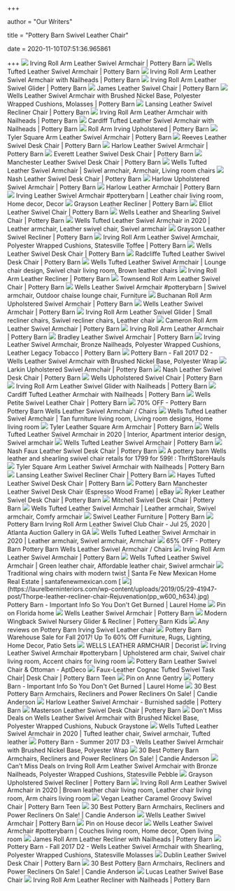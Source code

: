 +++
        
author = "Our Writers"
        
title = "Pottery Barn Swivel Leather Chair"
        
date = 2020-11-10T07:51:36.965861
        
+++
[ ![](https://assets.pbimgs.com/pbimgs/rk/images/dp/wcm/202034/0201/irving-roll-arm-leather-swivel-armchair-c.jpg)](https://assets.pbimgs.com/pbimgs/rk/images/dp/wcm/202034/0201/irving-roll-arm-leather-swivel-armchair-c.jpg) Irving Roll Arm Leather Swivel Armchair | Pottery Barn
[ ![](https://assets.pbimgs.com/pbimgs/rk/images/dp/wcm/202034/0378/wells-tufted-leather-swivel-armchair-c.jpg)](https://assets.pbimgs.com/pbimgs/rk/images/dp/wcm/202034/0378/wells-tufted-leather-swivel-armchair-c.jpg) Wells Tufted Leather Swivel Armchair | Pottery Barn
[ ![](https://assets.pbimgs.com/pbimgs/ab/images/dp/wcm/202034/0272/irving-roll-arm-leather-swivel-armchair-with-nailheads-c.jpg)](https://assets.pbimgs.com/pbimgs/ab/images/dp/wcm/202034/0272/irving-roll-arm-leather-swivel-armchair-with-nailheads-c.jpg) Irving Roll Arm Leather Swivel Armchair with Nailheads | Pottery Barn
[ ![](https://assets.pbimgs.com/pbimgs/rk/images/dp/wcm/202034/0658/irving-roll-arm-leather-swivel-glider-c.jpg)](https://assets.pbimgs.com/pbimgs/rk/images/dp/wcm/202034/0658/irving-roll-arm-leather-swivel-glider-c.jpg) Irving Roll Arm Leather Swivel Glider | Pottery Barn
[ ![](https://assets.pbimgs.com/pbimgs/ab/images/dp/wcm/202034/0391/james-roll-arm-leather-swivel-armchair-with-nailheads-c.jpg)](https://assets.pbimgs.com/pbimgs/ab/images/dp/wcm/202034/0391/james-roll-arm-leather-swivel-armchair-with-nailheads-c.jpg) James Leather Swivel Chair | Pottery Barn
[ ![](https://assets.pbimgs.com/pbimgs/rk/images/dp/wcm/202021/0156/img1c.jpg)](https://assets.pbimgs.com/pbimgs/rk/images/dp/wcm/202021/0156/img1c.jpg) Wells Leather Swivel Armchair with Brushed Nickel Base, Polyester Wrapped  Cushions, Molasses | Pottery Barn
[ ![](https://assets.pbimgs.com/pbimgs/rk/images/dp/wcm/202034/0757/lansing-tufted-leather-swivel-recliner-with-nailheads-c.jpg)](https://assets.pbimgs.com/pbimgs/rk/images/dp/wcm/202034/0757/lansing-tufted-leather-swivel-recliner-with-nailheads-c.jpg) Lansing Leather Swivel Recliner Chair | Pottery Barn
[ ![](https://assets.pbimgs.com/pbimgs/rk/images/dp/wcm/202034/0208/irving-roll-arm-leather-armchair-with-nailheads-c.jpg)](https://assets.pbimgs.com/pbimgs/rk/images/dp/wcm/202034/0208/irving-roll-arm-leather-armchair-with-nailheads-c.jpg) Irving Roll Arm Leather Armchair with Nailheads | Pottery Barn
[ ![](https://assets.pbimgs.com/pbimgs/ab/images/dp/wcm/202034/0389/cardiff-tufted-leather-swivel-armchair-with-nailheads-c.jpg)](https://assets.pbimgs.com/pbimgs/ab/images/dp/wcm/202034/0389/cardiff-tufted-leather-swivel-armchair-with-nailheads-c.jpg) Cardiff Tufted Leather Swivel Armchair with Nailheads | Pottery Barn
[ ![](https://www.potterybarn.com/pbimgs/ab/images/dp/wcm/201936/0403/irving-roll-arm-leather-swivel-armchair-with-nailheads-c.jpg)](https://www.potterybarn.com/pbimgs/ab/images/dp/wcm/201936/0403/irving-roll-arm-leather-swivel-armchair-with-nailheads-c.jpg) Roll Arm Irving Upholstered | Pottery Barn
[ ![](https://assets.pbimgs.com/pbimgs/ab/images/dp/wcm/202034/0778/tyler-square-arm-leather-swivel-armchair-c.jpg)](https://assets.pbimgs.com/pbimgs/ab/images/dp/wcm/202034/0778/tyler-square-arm-leather-swivel-armchair-c.jpg) Tyler Square Arm Leather Swivel Armchair | Pottery Barn
[ ![](https://assets.pbimgs.com/pbimgs/ab/images/dp/wcm/202034/0589/reeves-leather-swivel-desk-chair-c.jpg)](https://assets.pbimgs.com/pbimgs/ab/images/dp/wcm/202034/0589/reeves-leather-swivel-desk-chair-c.jpg) Reeves Leather Swivel Desk Chair | Pottery Barn
[ ![](https://assets.pbimgs.com/pbimgs/rk/images/dp/wcm/202034/0246/harlow-leather-swivel-armchair-c.jpg)](https://assets.pbimgs.com/pbimgs/rk/images/dp/wcm/202034/0246/harlow-leather-swivel-armchair-c.jpg) Harlow Leather Swivel Armchair | Pottery Barn
[ ![](https://assets.pbimgs.com/pbimgs/ab/images/dp/wcm/202034/0502/everett-leather-swivel-desk-chair-c.jpg)](https://assets.pbimgs.com/pbimgs/ab/images/dp/wcm/202034/0502/everett-leather-swivel-desk-chair-c.jpg) Everett Leather Swivel Desk Chair | Pottery Barn
[ ![](https://assets.pbimgs.com/pbimgs/ab/images/dp/wcm/202034/0746/manchester-leather-swivel-desk-chair-c.jpg)](https://assets.pbimgs.com/pbimgs/ab/images/dp/wcm/202034/0746/manchester-leather-swivel-desk-chair-c.jpg) Manchester Leather Swivel Desk Chair | Pottery Barn
[ ![](https://i.pinimg.com/474x/f1/4f/21/f14f21a39d595b075cd6b08fdac9ba71.jpg)](https://i.pinimg.com/474x/f1/4f/21/f14f21a39d595b075cd6b08fdac9ba71.jpg) Wells Tufted Leather Swivel Armchair | Swivel armchair, Armchair, Living  room chairs
[ ![](https://assets.pbimgs.com/pbimgs/rk/images/dp/wcm/202034/0440/nash-leather-swivel-desk-chair-c.jpg)](https://assets.pbimgs.com/pbimgs/rk/images/dp/wcm/202034/0440/nash-leather-swivel-desk-chair-c.jpg) Nash Leather Swivel Desk Chair | Pottery Barn
[ ![](https://assets.pbimgs.com/pbimgs/ab/images/dp/wcm/202034/0291/harlow-upholstered-swivel-armchair-1-c.jpg)](https://assets.pbimgs.com/pbimgs/ab/images/dp/wcm/202034/0291/harlow-upholstered-swivel-armchair-1-c.jpg) Harlow Upholstered Swivel Armchair | Pottery Barn
[ ![](https://assets.pbimgs.com/pbimgs/rk/images/dp/wcm/202034/0708/harlow-leather-armchair-c.jpg)](https://assets.pbimgs.com/pbimgs/rk/images/dp/wcm/202034/0708/harlow-leather-armchair-c.jpg) Harlow Leather Armchair | Pottery Barn
[ ![](https://i.pinimg.com/originals/d8/0b/60/d80b60e34abf6727c227a16cb4743512.jpg)](https://i.pinimg.com/originals/d8/0b/60/d80b60e34abf6727c227a16cb4743512.jpg) Irving Leather Swivel Armchair #potterybarn | Leather chair living room,  Home decor, Decor
[ ![](https://assets.pbimgs.com/pbimgs/rk/images/dp/wcm/202034/0583/grayson-leather-recliner-c.jpg)](https://assets.pbimgs.com/pbimgs/rk/images/dp/wcm/202034/0583/grayson-leather-recliner-c.jpg) Grayson Leather Recliner | Pottery Barn
[ ![](https://assets.pbimgs.com/pbimgs/rk/images/dp/wcm/202034/0665/elliot-leather-swivel-armchair-o.jpg)](https://assets.pbimgs.com/pbimgs/rk/images/dp/wcm/202034/0665/elliot-leather-swivel-armchair-o.jpg) Elliot Leather Swivel Chair | Pottery Barn
[ ![](https://assets.pbimgs.com/pbimgs/ab/images/dp/wcm/202036/0014/wells-tufted-leather-shearling-swivel-armchair-c.jpg)](https://assets.pbimgs.com/pbimgs/ab/images/dp/wcm/202036/0014/wells-tufted-leather-shearling-swivel-armchair-c.jpg) Wells Leather and Shearling Swivel Chair | Pottery Barn
[ ![](https://i.pinimg.com/474x/3e/ac/16/3eac16c41d18537c9f42d73a3a7fa445.jpg)](https://i.pinimg.com/474x/3e/ac/16/3eac16c41d18537c9f42d73a3a7fa445.jpg) Wells Tufted Leather Swivel Armchair in 2020 | Leather armchair, Leather  swivel chair, Swivel armchair
[ ![](https://assets.pbimgs.com/pbimgs/ab/images/dp/wcm/202026/0112/grayson-leather-swivel-recliner-c.jpg)](https://assets.pbimgs.com/pbimgs/ab/images/dp/wcm/202026/0112/grayson-leather-swivel-recliner-c.jpg) Grayson Leather Swivel Recliner | Pottery Barn
[ ![](https://www.potterybarn.com/pbimgs/rk/images/dp/wcm/201936/0511/irving-roll-arm-leather-swivel-armchair-c.jpg)](https://www.potterybarn.com/pbimgs/rk/images/dp/wcm/201936/0511/irving-roll-arm-leather-swivel-armchair-c.jpg) Irving Roll Arm Leather Swivel Armchair, Polyester Wrapped Cushions,  Statesville Toffee | Pottery Barn
[ ![](https://assets.pbimgs.com/pbimgs/ab/images/dp/wcm/202034/0410/wells-leather-swivel-desk-chair-o.jpg)](https://assets.pbimgs.com/pbimgs/ab/images/dp/wcm/202034/0410/wells-leather-swivel-desk-chair-o.jpg) Wells Leather Swivel Desk Chair | Pottery Barn
[ ![](https://assets.pbimgs.com/pbimgs/ab/images/dp/wcm/202034/0475/radcliffe-tufted-leather-swivel-desk-chair-c.jpg)](https://assets.pbimgs.com/pbimgs/ab/images/dp/wcm/202034/0475/radcliffe-tufted-leather-swivel-desk-chair-c.jpg) Radcliffe Tufted Leather Swivel Desk Chair | Pottery Barn
[ ![](https://i.pinimg.com/474x/21/bb/f6/21bbf6e6f8687298c06caf768318be8c.jpg)](https://i.pinimg.com/474x/21/bb/f6/21bbf6e6f8687298c06caf768318be8c.jpg) Wells Tufted Leather Swivel Armchair | Lounge chair design, Swivel chair  living room, Brown leather chairs
[ ![](https://assets.pbimgs.com/pbimgs/ab/images/dp/wcm/202034/0370/irving-roll-arm-leather-recliner-c.jpg)](https://assets.pbimgs.com/pbimgs/ab/images/dp/wcm/202034/0370/irving-roll-arm-leather-recliner-c.jpg) Irving Roll Arm Leather Recliner | Pottery Barn
[ ![](https://assets.pbimgs.com/pbimgs/ab/images/dp/wcm/202034/0176/townsend-roll-arm-leather-swivel-armchair-c.jpg)](https://assets.pbimgs.com/pbimgs/ab/images/dp/wcm/202034/0176/townsend-roll-arm-leather-swivel-armchair-c.jpg) Townsend Roll Arm Leather Swivel Chair | Pottery Barn
[ ![](https://i.pinimg.com/originals/db/d1/47/dbd1479644b85b84f6ebc236c392e151.jpg)](https://i.pinimg.com/originals/db/d1/47/dbd1479644b85b84f6ebc236c392e151.jpg) Wells Leather Swivel Armchair #potterybarn | Swivel armchair, Outdoor  chaise lounge chair, Furniture
[ ![](https://assets.pbimgs.com/pbimgs/ab/images/dp/wcm/202034/0443/buchanan-roll-arm-upholstered-swivel-armchair-c.jpg)](https://assets.pbimgs.com/pbimgs/ab/images/dp/wcm/202034/0443/buchanan-roll-arm-upholstered-swivel-armchair-c.jpg) Buchanan Roll Arm Upholstered Swivel Armchair | Pottery Barn
[ ![](https://assets.pbimgs.com/pbimgs/rk/images/dp/wcm/202035/0222/wells-leather-swivel-armchair-c.jpg)](https://assets.pbimgs.com/pbimgs/rk/images/dp/wcm/202035/0222/wells-leather-swivel-armchair-c.jpg) Wells Leather Swivel Armchair | Pottery Barn
[ ![](https://i.pinimg.com/originals/08/b4/c5/08b4c50f1b8f22f9c4512ecfe7dff4a3.jpg)](https://i.pinimg.com/originals/08/b4/c5/08b4c50f1b8f22f9c4512ecfe7dff4a3.jpg) Irving Roll Arm Leather Swivel Glider | Small recliner chairs, Swivel  recliner chairs, Leather chair
[ ![](https://assets.pbimgs.com/pbimgs/ab/images/dp/wcm/202034/0832/cameron-roll-arm-leather-swivel-armchair-c.jpg)](https://assets.pbimgs.com/pbimgs/ab/images/dp/wcm/202034/0832/cameron-roll-arm-leather-swivel-armchair-c.jpg) Cameron Roll Arm Leather Swivel Armchair | Pottery Barn
[ ![](https://assets.pbimgs.com/pbimgs/rk/images/dp/wcm/202040/0155/irving-roll-arm-leather-armchair-c.jpg)](https://assets.pbimgs.com/pbimgs/rk/images/dp/wcm/202040/0155/irving-roll-arm-leather-armchair-c.jpg) Irving Roll Arm Leather Armchair | Pottery Barn
[ ![](https://assets.pbimgs.com/pbimgs/ab/images/dp/wcm/202034/0750/bradley-leather-swivel-armchair-c.jpg)](https://assets.pbimgs.com/pbimgs/ab/images/dp/wcm/202034/0750/bradley-leather-swivel-armchair-c.jpg) Bradley Leather Swivel Armchair | Pottery Barn
[ ![](https://www.potterybarn.com/pbimgs/rk/images/dp/wcm/201936/0945/irving-roll-arm-leather-swivel-armchair-with-nailheads-o.jpg)](https://www.potterybarn.com/pbimgs/rk/images/dp/wcm/201936/0945/irving-roll-arm-leather-swivel-armchair-with-nailheads-o.jpg) Irving Leather Swivel Armchair, Bronze Nailheads, Polyester Wrapped  Cushions, Leather Legacy Tobacco | Pottery Barn
[ ![](https://view.publitas.com/18339/339269/pages/0ffa461390ce1dd7cc957a397883e95ec3b87cb9-at1000.jpg)](https://view.publitas.com/18339/339269/pages/0ffa461390ce1dd7cc957a397883e95ec3b87cb9-at1000.jpg) Pottery Barn - Fall 2017 D2 - Wells Leather Swivel Armchair with Brushed  Nickel Base, Polyester Wrap
[ ![](https://assets.pbimgs.com/pbimgs/ab/images/dp/wcm/202033/0056/larkin-tufted-upholstered-swivel-armchair-c.jpg)](https://assets.pbimgs.com/pbimgs/ab/images/dp/wcm/202033/0056/larkin-tufted-upholstered-swivel-armchair-c.jpg) Larkin Upholstered Swivel Armchair | Pottery Barn
[ ![](https://assets.pbimgs.com/pbimgs/rk/images/dp/wcm/202034/0299/nash-leather-swivel-desk-chair-c.jpg)](https://assets.pbimgs.com/pbimgs/rk/images/dp/wcm/202034/0299/nash-leather-swivel-desk-chair-c.jpg) Nash Leather Swivel Desk Chair | Pottery Barn
[ ![](https://assets.pbimgs.com/pbimgs/rk/images/dp/wcm/202023/0008/wells-tufted-upholstered-swivel-armchair-c.jpg)](https://assets.pbimgs.com/pbimgs/rk/images/dp/wcm/202023/0008/wells-tufted-upholstered-swivel-armchair-c.jpg) Wells Upholstered Swivel Chair | Pottery Barn
[ ![](https://assets.pbimgs.com/pbimgs/rk/images/dp/wcm/202026/0112/irving-roll-arm-leather-swivel-glider-with-nailheads-c.jpg)](https://assets.pbimgs.com/pbimgs/rk/images/dp/wcm/202026/0112/irving-roll-arm-leather-swivel-glider-with-nailheads-c.jpg) Irving Roll Arm Leather Swivel Glider with Nailheads | Pottery Barn
[ ![](https://assets.pbimgs.com/pbimgs/ab/images/dp/wcm/202025/0001/cardiff-leather-armchair-c.jpg)](https://assets.pbimgs.com/pbimgs/ab/images/dp/wcm/202025/0001/cardiff-leather-armchair-c.jpg) Cardiff Tufted Leather Armchair with Nailheads | Pottery Barn
[ ![](https://assets.pbimgs.com/pbimgs/rk/images/dp/wcm/202032/0047/wells-petite-tufted-leather-swivel-armchair-1-o.jpg)](https://assets.pbimgs.com/pbimgs/rk/images/dp/wcm/202032/0047/wells-petite-tufted-leather-swivel-armchair-1-o.jpg) Wells Petite Swivel Leather Chair | Pottery Barn
[ ![](https://images.kaiyo.com/108891/pottery-barn/chairs/accent-chairs/pottery-barn-wells-leather-swivel-armchair.jpeg)](https://images.kaiyo.com/108891/pottery-barn/chairs/accent-chairs/pottery-barn-wells-leather-swivel-armchair.jpeg) 70% OFF - Pottery Barn Pottery Barn Wells Leather Swivel Armchair / Chairs
[ ![](https://i.pinimg.com/564x/db/c8/69/dbc869a6c78d031dd78e130f256370f7.jpg)](https://i.pinimg.com/564x/db/c8/69/dbc869a6c78d031dd78e130f256370f7.jpg) Wells Tufted Leather Swivel Armchair | Tan furniture living room, Living  room designs, Home living room
[ ![](https://assets.pbimgs.com/pbimgs/ab/images/dp/wcm/202034/0560/tyler-leather-square-arm-armchair-with-nailheads-c.jpg)](https://assets.pbimgs.com/pbimgs/ab/images/dp/wcm/202034/0560/tyler-leather-square-arm-armchair-with-nailheads-c.jpg) Tyler Leather Square Arm Armchair | Pottery Barn
[ ![](https://i.pinimg.com/564x/88/a9/19/88a919f48be5345931ed43eb53e0452e.jpg)](https://i.pinimg.com/564x/88/a9/19/88a919f48be5345931ed43eb53e0452e.jpg) Wells Tufted Leather Swivel Armchair in 2020 | Interior, Apartment interior  design, Swivel armchair
[ ![](https://assets.pbimgs.com/pbimgs/rk/images/dp/wcm/202037/0280/wells-tufted-leather-swivel-armchair-o.jpg)](https://assets.pbimgs.com/pbimgs/rk/images/dp/wcm/202037/0280/wells-tufted-leather-swivel-armchair-o.jpg) Wells Tufted Leather Swivel Armchair | Pottery Barn
[ ![](https://assets.pbimgs.com/pbimgs/ab/images/dp/wcm/202034/0300/nash-faux-leather-swivel-desk-chair-c.jpg)](https://assets.pbimgs.com/pbimgs/ab/images/dp/wcm/202034/0300/nash-faux-leather-swivel-desk-chair-c.jpg) Nash Faux Leather Swivel Desk Chair | Pottery Barn
[ ![](https://i.redd.it/8jaap480n8m31.jpg)](https://i.redd.it/8jaap480n8m31.jpg) A pottery barn Wells leather and shearling swivel chair retails for 1799  for 599! : ThriftStoreHauls
[ ![](https://assets.pbimgs.com/pbimgs/ab/images/dp/wcm/202034/0247/tyler-square-arm-leather-swivel-armchair-with-nailheads-c.jpg)](https://assets.pbimgs.com/pbimgs/ab/images/dp/wcm/202034/0247/tyler-square-arm-leather-swivel-armchair-with-nailheads-c.jpg) Tyler Square Arm Leather Swivel Armchair with Nailheads | Pottery Barn
[ ![](https://assets.pbimgs.com/pbimgs/rk/images/dp/wcm/202034/0473/lansing-tufted-leather-swivel-recliner-with-nailheads-c.jpg)](https://assets.pbimgs.com/pbimgs/rk/images/dp/wcm/202034/0473/lansing-tufted-leather-swivel-recliner-with-nailheads-c.jpg) Lansing Leather Swivel Recliner Chair | Pottery Barn
[ ![](https://assets.pbimgs.com/pbimgs/ab/images/dp/wcm/202034/0472/hayes-tufted-leather-swivel-desk-chair-c.jpg)](https://assets.pbimgs.com/pbimgs/ab/images/dp/wcm/202034/0472/hayes-tufted-leather-swivel-desk-chair-c.jpg) Hayes Tufted Leather Swivel Desk Chair | Pottery Barn
[ ![](https://i.ebayimg.com/images/g/OU8AAOSwbR9e6UEW/s-l300.jpg)](https://i.ebayimg.com/images/g/OU8AAOSwbR9e6UEW/s-l300.jpg) Pottery Barn Manchester Leather Swivel Desk Chair (Espresso Wood Frame) |  eBay
[ ![](https://assets.pbimgs.com/pbimgs/rk/images/dp/wcm/202034/0570/ryker-leather-swivel-desk-chair-c.jpg)](https://assets.pbimgs.com/pbimgs/rk/images/dp/wcm/202034/0570/ryker-leather-swivel-desk-chair-c.jpg) Ryker Leather Swivel Desk Chair | Pottery Barn
[ ![](https://assets.pbimgs.com/pbimgs/ab/images/dp/wcm/202034/0194/mitchell-swivel-desk-chair-c.jpg)](https://assets.pbimgs.com/pbimgs/ab/images/dp/wcm/202034/0194/mitchell-swivel-desk-chair-c.jpg) Mitchell Swivel Desk Chair | Pottery Barn
[ ![](https://i.pinimg.com/originals/84/fb/9e/84fb9ed0e400c767b93fcdec78fe6e20.jpg)](https://i.pinimg.com/originals/84/fb/9e/84fb9ed0e400c767b93fcdec78fe6e20.jpg) Wells Tufted Leather Swivel Armchair | Leather armchair, Swivel armchair,  Comfy armchair
[ ![](https://assets.pbimgs.com/pbimgs/rk/images/dp/wcm/202042/0131/irving-roll-arm-leather-swivel-armchair-with-nailheads-j.jpg)](https://assets.pbimgs.com/pbimgs/rk/images/dp/wcm/202042/0131/irving-roll-arm-leather-swivel-armchair-with-nailheads-j.jpg) Swivel Leather Furniture | Pottery Barn
[ ![](https://p1.liveauctioneers.com/6476/170088/87004152_1_x.jpg?auto=webp&format=pjpg&version=1593618524&width=512)](https://p1.liveauctioneers.com/6476/170088/87004152_1_x.jpg?auto=webp&format=pjpg&version=1593618524&width=512) Pottery Barn Irving Roll Arm Leather Swivel Club Chair - Jul 25, 2020 |  Atlanta Auction Gallery in GA
[ ![](https://i.pinimg.com/originals/a3/2e/83/a32e83a0c75033e9dd31b9d29b558770.png)](https://i.pinimg.com/originals/a3/2e/83/a32e83a0c75033e9dd31b9d29b558770.png) Wells Tufted Leather Swivel Armchair in 2020 | Leather armchair, Swivel  armchair, Armchair
[ ![](https://images.kaiyo.com/124895/pottery-barn/chairs/accent-chairs/second-hand-pottery-barn-wells-leather-swivel-armchair.jpeg)](https://images.kaiyo.com/124895/pottery-barn/chairs/accent-chairs/second-hand-pottery-barn-wells-leather-swivel-armchair.jpeg) 65% OFF - Pottery Barn Pottery Barn Wells Leather Swivel Armchair / Chairs
[ ![](https://assets.pbimgs.com/pbimgs/rk/images/dp/wcm/202044/0001/irving-roll-arm-leather-swivel-armchair-b.jpg)](https://assets.pbimgs.com/pbimgs/rk/images/dp/wcm/202044/0001/irving-roll-arm-leather-swivel-armchair-b.jpg) Irving Roll Arm Leather Swivel Armchair | Pottery Barn
[ ![](https://i.pinimg.com/564x/a6/1f/5b/a61f5b8fc0d44d345782500b2c3fc7c8.jpg)](https://i.pinimg.com/564x/a6/1f/5b/a61f5b8fc0d44d345782500b2c3fc7c8.jpg) Wells Tufted Leather Swivel Armchair | Green leather chair, Affordable leather  chair, Swivel armchair
[ ![](https://bloximages.newyork1.vip.townnews.com/santafenewmexican.com/content/tncms/assets/v3/editorial/1/fc/1fc43365-69c1-526e-83b9-423bfe02f345/596842d7329ca.image.jpg?crop=1000%2C563%2C0%2C65&resize=1000%2C563&order=crop%2Cresize)](https://bloximages.newyork1.vip.townnews.com/santafenewmexican.com/content/tncms/assets/v3/editorial/1/fc/1fc43365-69c1-526e-83b9-423bfe02f345/596842d7329ca.image.jpg?crop=1000%2C563%2C0%2C65&resize=1000%2C563&order=crop%2Cresize) Traditional wing chairs with modern twist | Santa Fe New Mexican Home Real  Estate | santafenewmexican.com
[ ![](https://laurelberninteriors.com/wp-content/uploads/2019/05/29-41947-post/Thorpe-leather-recliner-chair-Rejuvenation(pp_w600_h634).jpg)](https://laurelberninteriors.com/wp-content/uploads/2019/05/29-41947-post/Thorpe-leather-recliner-chair-Rejuvenation(pp_w600_h634).jpg) Pottery Barn - Important Info So You Don't Get Burned | Laurel Home
[ ![](https://i.pinimg.com/originals/d0/bc/ae/d0bcae85837808f7d11a04d07d59c030.jpg)](https://i.pinimg.com/originals/d0/bc/ae/d0bcae85837808f7d11a04d07d59c030.jpg) Pin on Florida home
[ ![](https://assets.pbimgs.com/pbimgs/rk/images/dp/wcm/202036/0014/wells-leather-swivel-armchair-m.jpg)](https://assets.pbimgs.com/pbimgs/rk/images/dp/wcm/202036/0014/wells-leather-swivel-armchair-m.jpg) Wells Leather Swivel Armchair | Pottery Barn
[ ![](https://assets.pkimgs.com/pkimgs/rk/images/dp/wcm/202026/0006/leather-modern-wingback-swivel-glider-recliner-c.jpg)](https://assets.pkimgs.com/pkimgs/rk/images/dp/wcm/202026/0006/leather-modern-wingback-swivel-glider-recliner-c.jpg) Modern Wingback Swivel Nursery Glider & Recliner | Pottery Barn Kids
[ ![](https://st.hzcdn.com/fimgs/acb26c860b88eb44_9781-w240-h320-b0-p0--.jpg)](https://st.hzcdn.com/fimgs/acb26c860b88eb44_9781-w240-h320-b0-p0--.jpg) Any reviews on Pottery Barn Irving Swivel Leather chair
[ ![](https://candieanderson.com/images/2017/09/Pottery-Barn-IRVING-LEATHER-SWIVEL-ARMCHAIR-WITH-NAILHEADS-Statesville-Molasses-warehouse-sale-.jpg)](https://candieanderson.com/images/2017/09/Pottery-Barn-IRVING-LEATHER-SWIVEL-ARMCHAIR-WITH-NAILHEADS-Statesville-Molasses-warehouse-sale-.jpg) Pottery Barn Warehouse Sale for Fall 2017! Up To 60% Off Furniture, Rugs,  Lighting, Home Decor, Patio Sets
[ ![](https://www.decorist.com/static/finds/product_images/full_size/103028-wells-leather-armchair.7b6407960b45bd1a2474960d11054363.png)](https://www.decorist.com/static/finds/product_images/full_size/103028-wells-leather-armchair.7b6407960b45bd1a2474960d11054363.png) WELLS LEATHER ARMCHAIR | Decorist
[ ![](https://i.pinimg.com/originals/78/e3/da/78e3da7b724ac379be8902b73b3c9ac0.jpg)](https://i.pinimg.com/originals/78/e3/da/78e3da7b724ac379be8902b73b3c9ac0.jpg) Irving Leather Swivel Armchair #potterybarn | Upholstered arm chair, Swivel  chair living room, Accent chairs for living room
[ ![](https://d6qwfb5pdou4u.cloudfront.net/product-images/3880001-3890000/3884296/1540054653c51b1839d23c0a76bceb46d0d91dbcfa/1500-1500-frame-90.jpg)](https://d6qwfb5pdou4u.cloudfront.net/product-images/3880001-3890000/3884296/1540054653c51b1839d23c0a76bceb46d0d91dbcfa/1500-1500-frame-90.jpg) Pottery Barn Leather Swivel Chair & Ottoman - AptDeco
[ ![](https://assets.ptimgs.com/ptimgs/rk/images/dp/wcm/202040/0123/faux-leather-cognac-tufted-swivel-swivel-desk-chair-c.jpg)](https://assets.ptimgs.com/ptimgs/rk/images/dp/wcm/202040/0123/faux-leather-cognac-tufted-swivel-swivel-desk-chair-c.jpg) Faux-Leather Cognac Tufted Swivel Task Chair| Desk Chair | Pottery Barn Teen
[ ![](https://i.pinimg.com/originals/52/7d/75/527d75934a31bc24a97a3e81404d7603.jpg)](https://i.pinimg.com/originals/52/7d/75/527d75934a31bc24a97a3e81404d7603.jpg) Pin on Anne Gentry
[ ![](https://laurelberninteriors.com/wp-content/uploads/2019/05/29-41947-post/Addison-leather-recliner-nailheads-Williams-Sonoma-Home.png)](https://laurelberninteriors.com/wp-content/uploads/2019/05/29-41947-post/Addison-leather-recliner-nailheads-Williams-Sonoma-Home.png) Pottery Barn - Important Info So You Don't Get Burned | Laurel Home
[ ![](https://candieanderson.com/images/2019/07/best-pottery-barn-armchairs-sale-armchair-recliner-power-recliners-swivel-chair-candie-anderson-candieanderson-leather-upholstered-.jpg)](https://candieanderson.com/images/2019/07/best-pottery-barn-armchairs-sale-armchair-recliner-power-recliners-swivel-chair-candie-anderson-candieanderson-leather-upholstered-.jpg) 30 Best Pottery Barn Armchairs, Recliners and Power Recliners On Sale! |  Candie Anderson
[ ![](https://assets.pbimgs.com/pbimgs/ab/images/dp/wcm/202030/0003/harlow-leather-swivel-armchair-burnished-saddle-o.jpg)](https://assets.pbimgs.com/pbimgs/ab/images/dp/wcm/202030/0003/harlow-leather-swivel-armchair-burnished-saddle-o.jpg) Harlow Leather Swivel Armchair - Burnished saddle | Pottery Barn
[ ![](https://assets.pbimgs.com/pbimgs/ab/images/dp/wcm/202034/0600/masterson-leather-swivel-desk-chair-c.jpg)](https://assets.pbimgs.com/pbimgs/ab/images/dp/wcm/202034/0600/masterson-leather-swivel-desk-chair-c.jpg) Masterson Leather Swivel Desk Chair | Pottery Barn
[ ![](https://images.prod.meredith.com/product/44906c1087ea39ae1e7180232c4e3611/1545282720293/l/wells-leather-swivel-armchair-polyester-wrapped-cushions-nubuck-graystone)](https://images.prod.meredith.com/product/44906c1087ea39ae1e7180232c4e3611/1545282720293/l/wells-leather-swivel-armchair-polyester-wrapped-cushions-nubuck-graystone) Don't Miss Deals on Wells Leather Swivel Armchair with Brushed Nickel Base,  Polyester Wrapped Cushions, Nubuck Graystone
[ ![](https://i.pinimg.com/originals/0c/6b/a4/0c6ba4b63b3c68f459b06277c1bf29ff.png)](https://i.pinimg.com/originals/0c/6b/a4/0c6ba4b63b3c68f459b06277c1bf29ff.png) Wells Tufted Leather Swivel Armchair in 2020 | Tufted leather chair, Swivel  armchair, Tufted leather
[ ![](https://view.publitas.com/18339/295821/pages/ba27a3c43edaecc5fb4c72b2ed697c858db3457d-at600.jpg)](https://view.publitas.com/18339/295821/pages/ba27a3c43edaecc5fb4c72b2ed697c858db3457d-at600.jpg) Pottery Barn - Summer 2017 D3 - Wells Leather Swivel Armchair with Brushed  Nickel Base, Polyester Wrap
[ ![](https://candieanderson.com/images/2019/07/Pottery-Barn-OWEN-LEATHER-ARMCHAIR-pottery-barn-armchairs-sale.jpg)](https://candieanderson.com/images/2019/07/Pottery-Barn-OWEN-LEATHER-ARMCHAIR-pottery-barn-armchairs-sale.jpg) 30 Best Pottery Barn Armchairs, Recliners and Power Recliners On Sale! |  Candie Anderson
[ ![](https://images.prod.meredith.com/product/3b113497ca27721efb35ab857a3f57ce/1530773503404/l/irving-roll-arm-leather-swivel-armchair-with-bronze-nailheads-polyester-wrapped-cushions-statesville-pebble)](https://images.prod.meredith.com/product/3b113497ca27721efb35ab857a3f57ce/1530773503404/l/irving-roll-arm-leather-swivel-armchair-with-bronze-nailheads-polyester-wrapped-cushions-statesville-pebble) Can't Miss Deals on Irving Roll Arm Leather Swivel Armchair with Bronze  Nailheads, Polyester Wrapped Cushions, Statesville Pebble
[ ![](https://assets.pbimgs.com/pbimgs/rk/images/dp/wcm/202031/0010/grayson-upholstered-swivel-recliner-c.jpg)](https://assets.pbimgs.com/pbimgs/rk/images/dp/wcm/202031/0010/grayson-upholstered-swivel-recliner-c.jpg) Grayson Upholstered Swivel Recliner | Pottery Barn
[ ![](https://i.pinimg.com/originals/96/e9/61/96e961a3f4ea4126e95dfd5d2bd77c36.png)](https://i.pinimg.com/originals/96/e9/61/96e961a3f4ea4126e95dfd5d2bd77c36.png) Irving Roll Arm Leather Swivel Armchair in 2020 | Brown leather chair  living room, Leather chair living room, Arm chairs living room
[ ![](https://assets.ptimgs.com/ptimgs/rk/images/dp/wcm/202031/0004/vegan-leather-caramel-groovy-swivel-chair-c.jpg)](https://assets.ptimgs.com/ptimgs/rk/images/dp/wcm/202031/0004/vegan-leather-caramel-groovy-swivel-chair-c.jpg) Vegan Leather Caramel Groovy Swivel Chair | Pottery Barn Teen
[ ![](https://candieanderson.com/images/2019/07/Pottery-Barn-TYLER-LEATHER-ROLL-ARM-RECLINER-WITH-NAILHEADS-pottery-barn-armchairs-sale.jpg)](https://candieanderson.com/images/2019/07/Pottery-Barn-TYLER-LEATHER-ROLL-ARM-RECLINER-WITH-NAILHEADS-pottery-barn-armchairs-sale.jpg) 30 Best Pottery Barn Armchairs, Recliners and Power Recliners On Sale! |  Candie Anderson
[ ![](https://assets.pbimgs.com/pbimgs/rk/images/dp/wcm/202023/0012/wells-leather-swivel-armchair-c.jpg)](https://assets.pbimgs.com/pbimgs/rk/images/dp/wcm/202023/0012/wells-leather-swivel-armchair-c.jpg) Wells Leather Swivel Armchair | Pottery Barn
[ ![](https://i.pinimg.com/originals/af/67/e7/af67e7f1aae40fdb257a90d6a7c86202.jpg)](https://i.pinimg.com/originals/af/67/e7/af67e7f1aae40fdb257a90d6a7c86202.jpg) Pin on House decor
[ ![](https://i.pinimg.com/736x/78/41/ac/7841ac565760b435899fa7996aad49a1.jpg)](https://i.pinimg.com/736x/78/41/ac/7841ac565760b435899fa7996aad49a1.jpg) Wells Leather Swivel Armchair #potterybarn | Couches living room, Home  decor, Open living room
[ ![](https://assets.pbimgs.com/pbimgs/rk/images/dp/wcm/202034/0737/james-roll-arm-leather-recliner-with-nailheads-o.jpg)](https://assets.pbimgs.com/pbimgs/rk/images/dp/wcm/202034/0737/james-roll-arm-leather-recliner-with-nailheads-o.jpg) James Roll Arm Leather Recliner with Nailheads | Pottery Barn
[ ![](https://view.publitas.com/images?src=https%3A%2F%2Fwww.potterybarn.com%2Fpbimgs%2Fab%2Fimages%2Fdp%2Fwcm%2F202034%2F0698%2Fwells-tufted-leather-shearling-swivel-armchair-m.jpg&s=90fba68a37418eb38cf4fcba46d8cfe4a13c4d69f3838457bde89471e667d157)](https://view.publitas.com/images?src=https%3A%2F%2Fwww.potterybarn.com%2Fpbimgs%2Fab%2Fimages%2Fdp%2Fwcm%2F202034%2F0698%2Fwells-tufted-leather-shearling-swivel-armchair-m.jpg&s=90fba68a37418eb38cf4fcba46d8cfe4a13c4d69f3838457bde89471e667d157) Pottery Barn - Fall 2017 D2 - Wells Leather Swivel Armchair with Shearling,  Polyester Wrapped Cushions, Statesville Molasses
[ ![](https://assets.pbimgs.com/pbimgs/ab/images/dp/wcm/202034/0313/dublin-leather-swivel-desk-chair-c.jpg)](https://assets.pbimgs.com/pbimgs/ab/images/dp/wcm/202034/0313/dublin-leather-swivel-desk-chair-c.jpg) Dublin Leather Swivel Desk Chair | Pottery Barn
[ ![](https://candieanderson.com/images/2019/07/Pottery-Barn-CHAMPLAIN-WINGBACK-LEATHER-ARMCHAIR-pottery-barn-armchairs-sale.jpg)](https://candieanderson.com/images/2019/07/Pottery-Barn-CHAMPLAIN-WINGBACK-LEATHER-ARMCHAIR-pottery-barn-armchairs-sale.jpg) 30 Best Pottery Barn Armchairs, Recliners and Power Recliners On Sale! |  Candie Anderson
[ ![](https://assets.weimgs.com/weimgs/rk/images/wcm/products/202040/0304/lucas-leather-swivel-base-chair-c.jpg)](https://assets.weimgs.com/weimgs/rk/images/wcm/products/202040/0304/lucas-leather-swivel-base-chair-c.jpg) Lucas Leather Swivel Base Chair
[ ![](https://assets.pbimgs.com/pbimgs/ab/images/dp/wcm/202034/0718/irving-roll-arm-leather-recliner-with-nailheads-c.jpg)](https://assets.pbimgs.com/pbimgs/ab/images/dp/wcm/202034/0718/irving-roll-arm-leather-recliner-with-nailheads-c.jpg) Irving Roll Arm Leather Recliner with Nailheads | Pottery Barn

